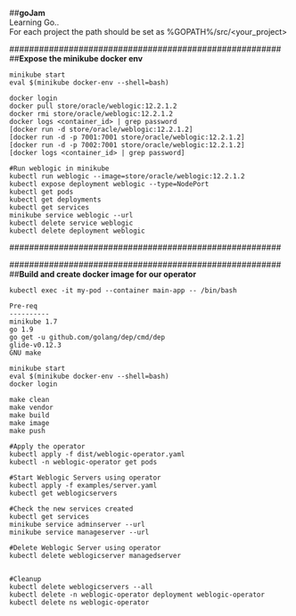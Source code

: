 ##**goJam**  
Learning Go..  
For each project the path should be set as %GOPATH%/src/<your_project>  
 
  
#######################################################    
##**Expose the minikube docker env**  
```
minikube start
eval $(minikube docker-env --shell=bash)  
  
docker login    
docker pull store/oracle/weblogic:12.2.1.2    
docker rmi store/oracle/weblogic:12.2.1.2  
docker logs <container_id> | grep password  
[docker run -d store/oracle/weblogic:12.2.1.2]  
[docker run -d -p 7001:7001 store/oracle/weblogic:12.2.1.2]  
[docker run -d -p 7002:7001 store/oracle/weblogic:12.2.1.2]  
[docker logs <container_id> | grep password]  
  
#Run weblogic in minikube  
kubectl run weblogic --image=store/oracle/weblogic:12.2.1.2  
kubectl expose deployment weblogic --type=NodePort  
kubectl get pods  
kubectl get deployments    
kubectl get services  
minikube service weblogic --url  
kubectl delete service weblogic  
kubectl delete deployment weblogic  
```
#######################################################  
  

#######################################################  
##**Build and create docker image for our operator**  
```
kubectl exec -it my-pod --container main-app -- /bin/bash

Pre-req
----------
minikube 1.7
go 1.9
go get -u github.com/golang/dep/cmd/dep
glide-v0.12.3
GNU make

minikube start
eval $(minikube docker-env --shell=bash)
docker login

make clean
make vendor
make build
make image
make push

#Apply the operator
kubectl apply -f dist/weblogic-operator.yaml
kubectl -n weblogic-operator get pods

#Start Weblogic Servers using operator
kubectl apply -f examples/server.yaml
kubectl get weblogicservers

#Check the new services created
kubectl get services
minikube service adminserver --url
minikube service manageserver --url

#Delete Weblogic Server using operator
kubectl delete weblogicserver managedserver


#Cleanup
kubectl delete weblogicservers --all
kubectl delete -n weblogic-operator deployment weblogic-operator
kubectl delete ns weblogic-operator
```

